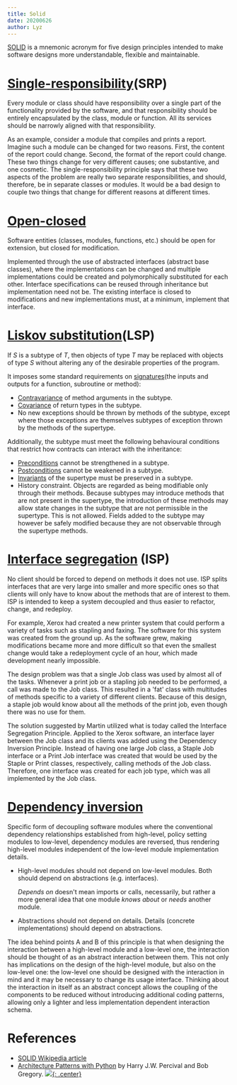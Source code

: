 ```yaml
---
title: Solid
date: 20200626
author: Lyz
---
```


[SOLID](https://en.wikipedia.org/wiki/SOLID) is a mnemonic acronym for five design principles intended to make software designs more understandable, flexible and maintainable.

# [Single-responsibility](https://en.wikipedia.org/wiki/Single-responsibility_principle)(SRP)

Every module or class should have responsibility over a single part of the
functionality provided by the software, and that responsibility should be
entirely encapsulated by the class, module or function. All its services should
be narrowly aligned with that responsibility.

As an example, consider a module that compiles and prints a report. Imagine such
a module can be changed for two reasons. First, the content of the report could
change. Second, the format of the report could change. These two things change
for very different causes; one substantive, and one cosmetic. The
single-responsibility principle says that these two aspects of the problem are
really two separate responsibilities, and should, therefore, be in separate
classes or modules. It would be a bad design to couple two things that change
for different reasons at different times.

# [Open-closed](https://en.wikipedia.org/wiki/Open%E2%80%93closed_principle)

Software entities (classes, modules, functions, etc.) should be open for
extension, but closed for modification.

Implemented through the use of abstracted interfaces (abstract base classes),
where the implementations can be changed and multiple implementations could be
created and polymorphically substituted for each other. Interface specifications
can be reused through inheritance but implementation need not be. The existing
interface is closed to modifications and new implementations must, at a minimum,
implement that interface.

# [Liskov substitution](https://en.wikipedia.org/wiki/Liskov_substitution_principle)(LSP)

If *S* is a subtype of *T*, then objects of type *T* may be replaced with
objects of type *S* without altering any of the desirable properties of the
program.

It imposes some standard requirements on
[signatures](https://en.wikipedia.org/wiki/Type_signature)(the inputs and outputs for a function, subroutine or method):

* [Contravariance](https://en.wikipedia.org/wiki/Covariance_and_contravariance_%28computer_science%29)
    of method arguments in the subtype.
* [Covariance](https://en.wikipedia.org/wiki/Covariance_and_contravariance_%28computer_science%29)
    of return types in the subtype.
* No new exceptions should be thrown by methods of the subtype, except where
    those exceptions are themselves subtypes of exception thrown by the methods
    of the supertype.

Additionally, the subtype must meet the following behavioural conditions that
restrict how contracts can interact with the inheritance:

* [Preconditions](https://en.wikipedia.org/wiki/Precondition) cannot be strengthened in a subtype.
* [Postconditions](https://en.wikipedia.org/wiki/Postcondition) cannot be
    weakened in a subtype.
* [Invariants](https://en.wikipedia.org/wiki/Invariant_%28computer_science%29)
    of the supertype must be preserved in a subtype.
* History constraint. Objects are regarded as being modifiable only through their methods. Because
    subtypes may introduce methods that are not present in the supertype, the
    introduction of these methods may allow state changes in the subtype that
    are not permissible in the supertype. This is not allowed. Fields added to
    the subtype may however be safely modified because they are not observable
    through the supertype methods.

# [Interface segregation](https://en.wikipedia.org/wiki/Interface_segregation_principle) (ISP)

No client should be forced to depend on methods it does not use. ISP splits
interfaces that are very large into smaller and more specific ones so that
clients will only have to know about the methods that are of interest to them.
ISP is intended to keep a system decoupled and thus easier to refactor, change,
and redeploy.

For example, Xerox had created a new printer system that could perform a variety
of tasks such as stapling and faxing. The software for this system was created
from the ground up. As the software grew, making modifications became more and
more difficult so that even the smallest change would take a redeployment cycle
of an hour, which made development nearly impossible.

The design problem was that a single Job class was used by almost all of the
tasks. Whenever a print job or a stapling job needed to be performed, a call was
made to the Job class. This resulted in a 'fat' class with multitudes of methods
specific to a variety of different clients. Because of this design, a staple job
would know about all the methods of the print job, even though there was no use
for them.

The solution suggested by Martin utilized what is today called the Interface
Segregation Principle. Applied to the Xerox software, an interface layer between
the Job class and its clients was added using the Dependency Inversion
Principle. Instead of having one large Job class, a Staple Job interface or
a Print Job interface was created that would be used by the Staple or Print
classes, respectively, calling methods of the Job class. Therefore, one
interface was created for each job type, which was all implemented by the Job
class.

# [Dependency inversion](https://en.wikipedia.org/wiki/Dependency_inversion_principle)

Specific form of decoupling software modules where the conventional dependency
relationships established from high-level, policy setting modules to low-level,
dependency modules are reversed, thus rendering high-level modules independent
of the low-level module implementation details.

* High-level modules should not depend on low-level modules. Both should depend
    on abstractions (e.g. interfaces).

    *Depends on* doesn't mean imports or calls, necessarily, but rather a more
    general idea that one module *knows about* or *needs* another module.

* Abstractions should not depend on details. Details (concrete implementations)
    should depend on abstractions.

The idea behind points A and B of this principle is that when designing the
interaction between a high-level module and a low-level one, the interaction
should be thought of as an abstract interaction between them. This not only has
implications on the design of the high-level module, but also on the low-level
one: the low-level one should be designed with the interaction in mind and it
may be necessary to change its usage interface. Thinking about the interaction
in itself as an abstract concept allows the coupling of the components to be
reduced without introducing additional coding patterns, allowing only a lighter
and less implementation dependent interaction schema.

# References

* [SOLID Wikipedia article](https://en.wikipedia.org/wiki/SOLID)
* [Architecture Patterns with
    Python](https://www.cosmicpython.com/book/preface.html) by
    Harry J.W. Percival and Bob Gregory.
[![](not-by-ai.svg){: .center}](https://notbyai.fyi)
